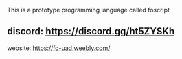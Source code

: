 This is a prototype programming language called foscript

discord: https://discord.gg/ht5ZYSKh
-
website: https://fo-uad.weebly.com/
